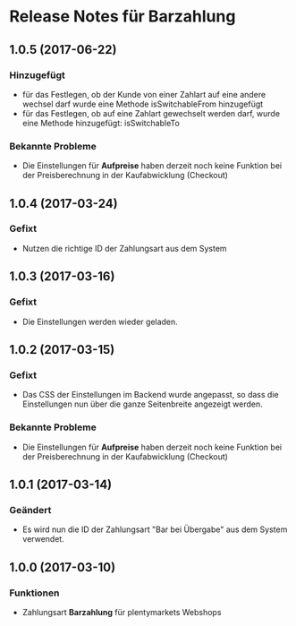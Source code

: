 # Release Notes für Barzahlung

## 1.0.5 (2017-06-22)

### Hinzugefügt

- für das Festlegen, ob der Kunde von einer Zahlart auf eine andere wechsel darf wurde eine Methode isSwitchableFrom hinzugefügt
- für das Festlegen, ob auf eine Zahlart gewechselt werden darf, wurde eine Methode hinzugefügt: isSwitchableTo

### Bekannte Probleme

- Die Einstellungen für **Aufpreise** haben derzeit noch keine Funktion bei der Preisberechnung in der Kaufabwicklung (Checkout)


## 1.0.4 (2017-03-24)

### Gefixt

- Nutzen die richtige ID der Zahlungsart aus dem System 

## 1.0.3 (2017-03-16)

### Gefixt

- Die Einstellungen werden wieder geladen.

## 1.0.2 (2017-03-15)

### Gefixt

- Das CSS der Einstellungen im Backend wurde angepasst, so dass die Einstellungen nun über die ganze Seitenbreite angezeigt werden.

### Bekannte Probleme

- Die Einstellungen für **Aufpreise** haben derzeit noch keine Funktion bei der Preisberechnung in der Kaufabwicklung (Checkout)

## 1.0.1 (2017-03-14)

### Geändert

- Es wird nun die ID der Zahlungsart "Bar bei Übergabe" aus dem System verwendet.

## 1.0.0 (2017-03-10)

### Funktionen

- Zahlungsart **Barzahlung** für plentymarkets Webshops
